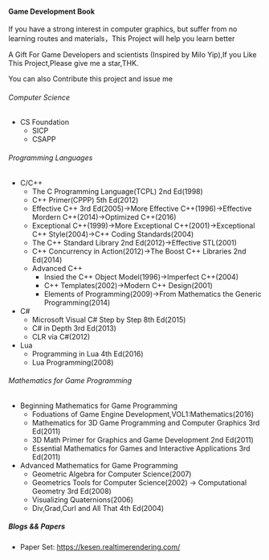 #### Game Development Book

If you have a strong interest in computer graphics, but suffer from no learning routes and materials，This Project will help you learn better

A Gift For Game Developers and scientists (Inspired by Milo Yip),If you Like This Project,Please give me a star,THK.

You can also Contribute this project and issue me

###### Computer Science
   * CS Foundation
       * SICP
       * CSAPP
       
###### Programming Languages 
   * C/C++
       * The C Programming Language(TCPL) 2nd Ed(1998)
       * C++ Primer(CPPP) 5th Ed(2012)
       * Effective C++ 3rd Ed(2005)->More Effective C++(1996)->Effective Mordern C++(2014)->Optimized C++(2016)
       * Exceptional C++(1999)->More Exceptional C++(2001)->Exceptional C++ Style(2004)->C++ Coding Standards(2004)
       * The C++ Standard Library 2nd Ed(2012)->Effective STL(2001)
       * C++ Concurrency in Action(2012)->The Boost C++ Libraries 2nd Ed(2014)
       * Advanced C++
          * Insied the C++ Object Model(1996)->Imperfect C++(2004)
          * C++ Templates(2002)->Modern C++ Design(2001)
          * Elements of Programming(2009)->From Mathematics the Generic Programming(2014)
   * C#
       * Microsoft Visual C# Step by Step 8th Ed(2015)
       * C# in Depth 3rd Ed(2013)
       * CLR via C#(2012)
   * Lua
       * Programming in Lua 4th Ed(2016)
       * Lua Programming(2008)
###### Mathematics for Game Programming
   * Beginning Mathematics for Game Programming
       * Foduations of Game Engine Development,VOL1:Mathematics(2016)
       * Mathematics for 3D Game Programming and Computer Graphics 3rd Ed(2011)
       * 3D Math Primer for Graphics and Game Development 2nd Ed(2011)
       * Essential Mathematics for Games and Interactive Applications 3rd Ed(2011)
   * Advanced Mathematics for Game Programming
       * Geometric Algebra for Computer Science(2007)
       * Geometrics Tools for Computer Science(2002) -> Computational Geometry 3rd Ed(2008)
       * Visualizing Quaternions(2006)
       * Div,Grad,Curl and All That 4th Ed(2004)
             
#####  Blogs && Papers

* Paper Set: https://kesen.realtimerendering.com/





